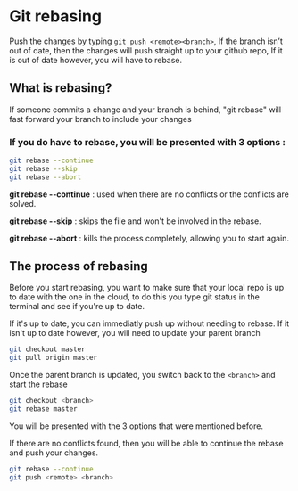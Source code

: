 # Git rebasing

Push the changes by typing `git push <remote><branch>`, If the branch isn’t out of date, then the changes will push straight up to your github repo, If it is out of date however, you will have to rebase.

## What is rebasing?
If someone commits a change and your branch is behind, "git rebase" will fast forward your branch to include your changes 

### If you do have to rebase, you will be presented with 3 options :
```sh
git rebase --continue
git rebase --skip
git rebase --abort
```

**git rebase --continue** : used when there are no conflicts or the conflicts are solved.  

**git rebase --skip** : skips the file and won't be involved in the rebase.  

**git rebase --abort** : kills the process completely, allowing you to start again.  

## The process of rebasing
Before you start rebasing, you want to make sure that your local repo is up to date with the one in the cloud, to do this you type git status in the terminal and see if you're up to date.  

If it's up to date, you can immediatly push up without needing to rebase. If it isn't up to date however, you will need to update your parent branch
```sh
git checkout master
git pull origin master
```
Once the parent branch is updated, you switch back to the `<branch>` and start the rebase
```sh
git checkout <branch>
git rebase master
```
You will be presented with the 3 options that were mentioned before.  

If there are no conflicts found, then you will be able to continue the rebase and push your changes.
```sh
git rebase --continue
git push <remote> <branch>
```

